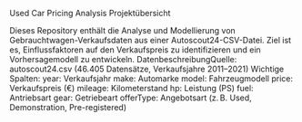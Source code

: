 Used Car Pricing Analysis
Projektübersicht

Dieses Repository enthält die Analyse und Modellierung von Gebrauchtwagen-Verkaufsdaten aus einer Autoscout24-CSV-Datei. Ziel ist es, Einflussfaktoren auf den Verkaufspreis zu identifizieren und ein Vorhersagemodell zu entwickeln.
DatenbeschreibungQuelle: autoscout24.csv (46.405 Datensätze, Verkaufsjahre 2011–2021)
Wichtige Spalten:
year: Verkaufsjahr
make: Automarke
model: Fahrzeugmodell
price: Verkaufspreis (€)
mileage: Kilometerstand
hp: Leistung (PS)
fuel: Antriebsart
gear: Getriebeart
offerType: Angebotsart (z. B. Used, Demonstration, Pre-registered)
